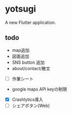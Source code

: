 # yotsugi

A new Flutter application.

## todo

- map追加
- 図面追加
- SNS button 追加
- about/contact/散文
- [ ] 作業シート
- google maps API keyの制限
- [x] Crashlytics導入
- [ ] シェアボタン(Web)